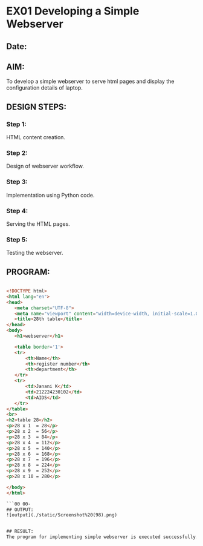  
# EX01 Developing a Simple Webserver
## Date:

## AIM:
To develop a simple webserver to serve html pages and display the configuration details of laptop.

## DESIGN STEPS:
### Step 1: 
HTML content creation.

### Step 2:
Design of webserver workflow.

### Step 3:
Implementation using Python code.

### Step 4:
Serving the HTML pages.

### Step 5:
Testing the webserver.

## PROGRAM:
 ```html

 <!DOCTYPE html>
<html lang="en">
<head>
    <meta charset="UTF-8">
    <meta name="viewport" content="width=device-width, initial-scale=1.0">
    <title>28th table</title>
</head>
<body>
    <h1>webserver</h1>

    <table border='1'>
    <tr>
        <th>Name</th>
        <th>register number</th>
        <th>department</th>
    </tr>
    <tr>
        <td>Janani K</td>
        <td>212224230102</td>
        <td>AIDS</td>
    </tr>    
</table>
<br>
<h2>table 28</h2>
<p>28 x 1  = 28</p>
<p>28 x 2  = 56</p>
<p>28 x 3  = 84</p>
<p>28 x 4  = 112</p>
<p>28 x 5  = 140</p>
<p>28 x 6  = 168</p>
<p>28 x 7  = 196</p>
<p>28 x 8  = 224</p>
<p>28 x 9  = 252</p>
<p>28 x 10 = 280</p>

</body>
</html>

```00 00-
## OUTPUT:
![output](./static/Screenshot%20(98).png)


## RESULT:
The program for implementing simple webserver is executed successfully.

